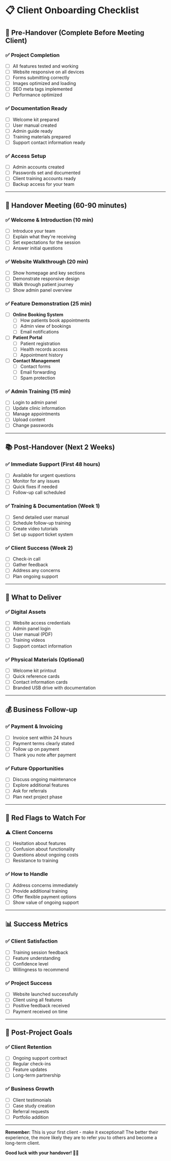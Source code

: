 # 📋 Client Onboarding Checklist

## 🎯 Pre-Handover (Complete Before Meeting Client)

### ✅ **Project Completion**
- [ ] All features tested and working
- [ ] Website responsive on all devices
- [ ] Forms submitting correctly
- [ ] Images optimized and loading
- [ ] SEO meta tags implemented
- [ ] Performance optimized

### ✅ **Documentation Ready**
- [ ] Welcome kit prepared
- [ ] User manual created
- [ ] Admin guide ready
- [ ] Training materials prepared
- [ ] Support contact information ready

### ✅ **Access Setup**
- [ ] Admin accounts created
- [ ] Passwords set and documented
- [ ] Client training accounts ready
- [ ] Backup access for your team

---

## 🚀 Handover Meeting (60-90 minutes)

### ✅ **Welcome & Introduction (10 min)**
- [ ] Introduce your team
- [ ] Explain what they're receiving
- [ ] Set expectations for the session
- [ ] Answer initial questions

### ✅ **Website Walkthrough (20 min)**
- [ ] Show homepage and key sections
- [ ] Demonstrate responsive design
- [ ] Walk through patient journey
- [ ] Show admin panel overview

### ✅ **Feature Demonstration (25 min)**
- [ ] **Online Booking System**
  - [ ] How patients book appointments
  - [ ] Admin view of bookings
  - [ ] Email notifications
- [ ] **Patient Portal**
  - [ ] Patient registration
  - [ ] Health records access
  - [ ] Appointment history
- [ ] **Contact Management**
  - [ ] Contact forms
  - [ ] Email forwarding
  - [ ] Spam protection

### ✅ **Admin Training (15 min)**
- [ ] Login to admin panel
- [ ] Update clinic information
- [ ] Manage appointments
- [ ] Upload content
- [ ] Change passwords

---

## 📚 Post-Handover (Next 2 Weeks)

### ✅ **Immediate Support (First 48 hours)**
- [ ] Available for urgent questions
- [ ] Monitor for any issues
- [ ] Quick fixes if needed
- [ ] Follow-up call scheduled

### ✅ **Training & Documentation (Week 1)**
- [ ] Send detailed user manual
- [ ] Schedule follow-up training
- [ ] Create video tutorials
- [ ] Set up support ticket system

### ✅ **Client Success (Week 2)**
- [ ] Check-in call
- [ ] Gather feedback
- [ ] Address any concerns
- [ ] Plan ongoing support

---

## 🎁 What to Deliver

### ✅ **Digital Assets**
- [ ] Website access credentials
- [ ] Admin panel login
- [ ] User manual (PDF)
- [ ] Training videos
- [ ] Support contact information

### ✅ **Physical Materials (Optional)**
- [ ] Welcome kit printout
- [ ] Quick reference cards
- [ ] Contact information cards
- [ ] Branded USB drive with documentation

---

## 💰 Business Follow-up

### ✅ **Payment & Invoicing**
- [ ] Invoice sent within 24 hours
- [ ] Payment terms clearly stated
- [ ] Follow up on payment
- [ ] Thank you note after payment

### ✅ **Future Opportunities**
- [ ] Discuss ongoing maintenance
- [ ] Explore additional features
- [ ] Ask for referrals
- [ ] Plan next project phase

---

## 🚨 Red Flags to Watch For

### ⚠️ **Client Concerns**
- [ ] Hesitation about features
- [ ] Confusion about functionality
- [ ] Questions about ongoing costs
- [ ] Resistance to training

### ✅ **How to Handle**
- [ ] Address concerns immediately
- [ ] Provide additional training
- [ ] Offer flexible payment options
- [ ] Show value of ongoing support

---

## 📊 Success Metrics

### ✅ **Client Satisfaction**
- [ ] Training session feedback
- [ ] Feature understanding
- [ ] Confidence level
- [ ] Willingness to recommend

### ✅ **Project Success**
- [ ] Website launched successfully
- [ ] Client using all features
- [ ] Positive feedback received
- [ ] Payment received on time

---

## 🎯 Post-Project Goals

### ✅ **Client Retention**
- [ ] Ongoing support contract
- [ ] Regular check-ins
- [ ] Feature updates
- [ ] Long-term partnership

### ✅ **Business Growth**
- [ ] Client testimonials
- [ ] Case study creation
- [ ] Referral requests
- [ ] Portfolio addition

---

**Remember:** This is your first client - make it exceptional! The better their experience, the more likely they are to refer you to others and become a long-term client.

**Good luck with your handover! 🚀✨**
